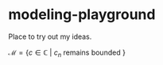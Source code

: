# modeling-playground
Place to try out my ideas.

$\mathcal{M} = \{c \in \mathbb{C} \ | \ c_n \text{ remains bounded } \}$
